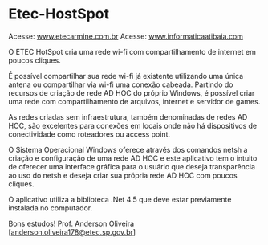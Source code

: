 # Etec-HostSpot

Acesse: www.etecarmine.com.br
Acesse: www.informaticaatibaia.com

O ETEC HotSpot cria uma rede wi-fi com compartilhamento de internet em poucos cliques. 

É possível compartilhar sua rede wi-fi já existente utilizando uma única antena ou compartilhar via 
wi-fi uma conexão cabeada. Partindo do recursos de criação de rede AD HOC do próprio Windows, é possível 
criar uma rede com compartilhamento de arquivos, internet e servidor de games.

As redes criadas sem infraestrutura, também denominadas de redes AD HOC, são excelentes para 
conexões em locais onde não há dispositivos de conectividade como roteadores ou access point. 

O Sistema Operacional Windows oferece através dos comandos netsh a criação  e configuração de 
uma rede AD HOC e este aplicativo tem o intuito de oferecer uma interface gráfica para o usuário que 
deseja transparência ao uso do netsh e deseja criar sua própria rede AD HOC com poucos cliques.

O aplicativo utiliza a biblioteca .Net 4.5 que deve estar previamente instalada no computador.

Bons estudos!
Prof. Anderson Oliveira
[anderson.oliveira178@etec.sp.gov.br]
